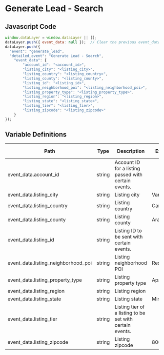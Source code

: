 # Generate Lead - Search

### 

## Javascript Code
```js
window.dataLayer = window.dataLayer || [];
dataLayer.push({ event_data: null });  // Clear the previous event_data object.
dataLayer.push({
  "event": "generate_lead",
  "detailed_event": "Generate Lead - Search",
    "event_data": {
        "account_id": "<account_id>",
        "listing_city": "<listing_city>",
        "listing_country": "<listing_country>",
        "listing_county": "<listing_county>",
        "listing_id": "<listing_id>",
        "listing_neighborhood_poi": "<listing_neighborhood_poi>",
        "listing_property_type": "<listing_property_type>",
        "listing_region": "<listing_region>",
        "listing_state": "<listing_state>",
        "listing_tier": "<listing_tier>",
        "listing_zipcode": "<listing_zipcode>"
    }
});
```

## Variable Definitions

|Path|Type|Description|Example|Pattern|Min Length|Max Length|Minimum|Maximum|Multiple Of|
| --- | --- | --- | --- | --- | --- | --- | --- | --- | --- |
|event_data.account_id|string|Account ID for a listing passed with certain events.||||||||
|event_data.listing_city|string|Listing city|Vancouver|||||||
|event_data.listing_country|string|Listing country|Canada|||||||
|event_data.listing_county|string|Listing county|Arapahoe|||||||
|event_data.listing_id|string|Listing ID to be sent with certain events.||||||||
|event_data.listing_neighborhood_poi|string|Listing neighborhood POI|Restaurants|||||||
|event_data.listing_property_type|string|Listing property type|Apartments|||||||
|event_data.listing_region|string|Listing region||||||||
|event_data.listing_state|string|Listing state|Minnesota|||||||
|event_data.listing_tier|string|Listing tier of a listing to be set with certain events.||||||||
|event_data.listing_zipcode|string|Listing zipcode|80603|||||||




